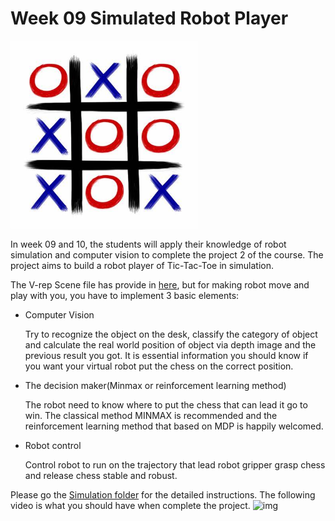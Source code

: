 # Week 09 Simulated Robot Player

<img src="Tictactoe.jpeg" width = "300" height = "300"/>

In week 09 and 10, the students will apply their knowledge of robot simulation and computer vision to complete the project 2 of the course. The project aims to build a robot player of Tic-Tac-Toe in simulation.

The V-rep Scene file has provide in [here](../Simulation/scene/Tic_tac_toe.ttt), but for making robot move and play with you, you have to implement 3 basic elements:

- Computer Vision

    Try to recognize the object on the desk, classify the category of object and calculate the real world position of object via depth image and the previous result you got. It is essential information you should know if you want your virtual robot put the chess on the correct position. 

- The decision maker(Minmax or reinforcement learning method)

    The robot need to know where to put the chess that can lead it go to win. The classical method MINMAX is recommended and the reinforcement learning method that based on MDP is happily welcomed.

- Robot control

    Control robot to run on the trajectory that lead robot gripper grasp chess and release chess stable and robust.

Please go the [Simulation folder](../Simulation/tasks/Tic_tac_toe/) for the detailed instructions. The following video is what you should have when complete the project.
![img](bpqcy-gr0tw.gif)